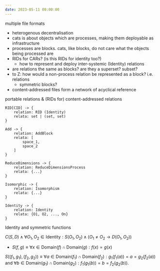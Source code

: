 ```yaml
---
date: 2023-05-11 00:00:00
---
```

multiple file formats


- heterogenous decentralisation
- cats is about objects which are processes, making them deployable as infrastructure
- processes are blocks. cats, like blocks, do not care what the objects being processed are
- RIDs for CARs? (is this RIDs for identity too?)
	- how to represent and deploy inter-systemic (Identity) relations
- are relations the same as blocks? are they a superset? subset?
- to Z: how would a non-process relation be represented as a block? i.e. relations
	- symmetric blocks? 
- content-addressed files form a network of acyclical reference

portable relations & (RIDs for) content-addressed relations
```
RID[CID] -> {
	relation: RID (Identity)
	relata: set | (set, set)
}
```

```
Add -> {
	relation: AddBlock
	relata: [
		space_1,
		space_2
	]
}

ReduceDimensions -> {
	relation: ReduceDimensionsProcess
	relata: {...}
}

Isomorphic -> {
	relation: Isomorphism
	relata: {...}
}
```

```
Identity -> {
	relation: Identity
	relata: {O1, O2, ..., On}
}
```

Identity and symmetric functions

$C(S, D) \land \forall O_1, O_2 \in \text{Identity}: S(O_1, O_2) \land (O_1 \neq O_2 \rightarrow D(O_1, O_2))$

- $S(f, g) \equiv \forall x \in \text{Domain}(f) \cap \text{Domain}(g): f(x) = g(x)$

$S((f_1, g_1), (f_2, g_2)) \equiv \forall a \in \text{Domain}(f_1) \cap \text{Domain}(f_2): g_1(f_1(a)) = a = g_2(f_2(a))$ and $\forall b \in \text{Domain}(g_1) \cap \text{Domain}(g_2): f_1(g_1(b)) = b = f_2(g_2(b))$.
